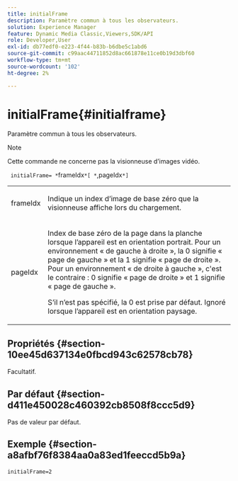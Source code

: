 ```yaml
---
title: initialFrame
description: Paramètre commun à tous les observateurs.
solution: Experience Manager
feature: Dynamic Media Classic,Viewers,SDK/API
role: Developer,User
exl-id: db77edf0-e223-4f44-b83b-b6dbe5c1abd6
source-git-commit: c99aac44711852d8ac661878e11ce0b19d3dbf60
workflow-type: tm+mt
source-wordcount: '102'
ht-degree: 2%

---
```


# initialFrame{#initialframe}

Paramètre commun à tous les observateurs.

>[!NOTE]
>
>Cette commande ne concerne pas la visionneuse d’images vidéo.

` initialFrame= *`frameIdx`*[ *`,pageIdx`*]`

<table id="table_9B98C97485DD4DEB8A6ECBCE8DF6B886"> 
 <tbody> 
  <tr> 
   <td colname="col1"> <p> <span class="codeph"> <span class="varname"> frameIdx</span> </span> </p> </td> 
   <td colname="col2"> <p> Indique un index d’image de base zéro que la visionneuse affiche lors du chargement. </p> </td> 
  </tr> 
  <tr> 
   <td colname="col1"> <p><span class="codeph"><span class="varname"> pageIdx</span></span> </p> </td> 
   <td colname="col2"> <p>Index de base zéro de la page dans la planche lorsque l’appareil est en orientation portrait. Pour un environnement « de gauche à droite », la <span class="codeph"> 0 </span> signifie « page de gauche » et la <span class="codeph"> 1 </span> signifie « page de droite ». Pour un environnement « de droite à gauche », c'est le contraire : <span class="codeph"> 0</span> signifie « page de droite » et <span class="codeph"> 1</span> signifie « page de gauche ». </p> <p>S’il n’est pas spécifié, la <span class="codeph"> 0</span> est prise par défaut. Ignoré lorsque l’appareil est en orientation paysage. </p> </td> 
  </tr> 
 </tbody> 
</table>

## Propriétés {#section-10ee45d637134e0fbcd943c62578cb78}

Facultatif.

## Par défaut {#section-d411e450028c460392cb8508f8ccc5d9}

Pas de valeur par défaut.

## Exemple {#section-a8afbf76f8384aa0a83ed1feeccd5b9a}

```
initialFrame=2
```
